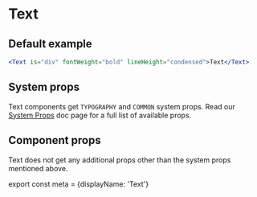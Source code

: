 # Text

## Default example
```.jsx
<Text is="div" fontWeight="bold" lineHeight="condensed">Text</Text>
```

## System props

Text components get `TYPOGRAPHY` and `COMMON` system props. Read our [System Props](/system-props) doc page for a full list of available props.

## Component props

Text does not get any additional props other than the system props mentioned above.

export const meta = {displayName: 'Text'}
